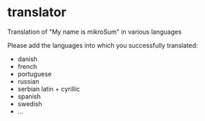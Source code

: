 # translator
Translation of "My name is mikroSum" in various languages

Please add the languages into which you successfully translated:
- danish
- french
- portuguese
- russian
- serbian latin + cyrillic
- spanish
- swedish
- ...
